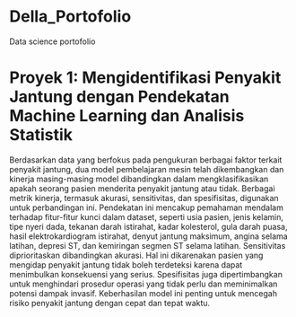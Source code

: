 # Della_Portofolio
Data science portofolio

# Proyek 1: Mengidentifikasi Penyakit Jantung dengan Pendekatan Machine Learning dan Analisis Statistik
Berdasarkan data yang berfokus pada pengukuran berbagai faktor terkait penyakit jantung, dua model pembelajaran mesin telah dikembangkan dan kinerja masing-masing model dibandingkan dalam mengklasifikasikan apakah seorang pasien menderita penyakit jantung atau tidak. Berbagai metrik kinerja, termasuk akurasi, sensitivitas, dan spesifisitas, digunakan untuk perbandingan ini. Pendekatan ini mencakup pemahaman mendalam terhadap fitur-fitur kunci dalam dataset, seperti usia pasien, jenis kelamin, tipe nyeri dada, tekanan darah istirahat, kadar kolesterol, gula darah puasa, hasil elektrokardiogram istirahat, denyut jantung maksimum, angina selama latihan, depresi ST, dan kemiringan segmen ST selama latihan. Sensitivitas diprioritaskan dibandingkan akurasi. Hal ini dikarenakan pasien yang mengidap penyakit jantung tidak boleh terdeteksi karena dapat menimbulkan konsekuensi yang serius. Spesifisitas juga dipertimbangkan untuk menghindari prosedur operasi yang tidak perlu dan meminimalkan potensi dampak invasif. Keberhasilan model ini penting untuk mencegah risiko penyakit jantung dengan cepat dan tepat waktu. 


